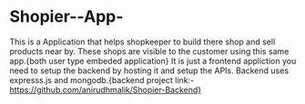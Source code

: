 # Shopier--App-

This is a Application that helps shopkeeper to build there shop and sell products near by.
These shops are visible to the customer using this same app.{both user type embeded application}
It is just a frontend appliction you need to setup the backend by hosting it and setup the APIs.
Backend uses expresss.js and mongodb.{backend project link:-https://github.com/anirudhmalik/Shopier-Backend}

